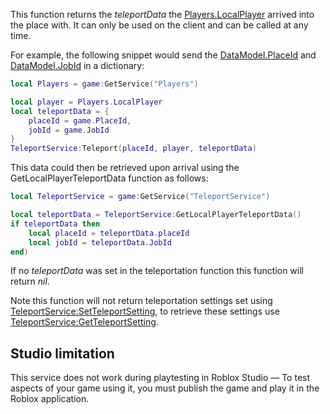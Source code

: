 This function returns the _teleportData_ the [Players.LocalPlayer](https://developer.roblox.com/en-us/api-reference/property/Players/LocalPlayer) arrived into the place with. It can only be used on the client and can be called at any time.

For example, the following snippet would send the [DataModel.PlaceId](https://developer.roblox.com/en-us/api-reference/property/DataModel/PlaceId) and [DataModel.JobId](https://developer.roblox.com/en-us/api-reference/property/DataModel/JobId) in a dictionary:

```Lua
local Players = game:GetService("Players")

local player = Players.LocalPlayer
local teleportData = {
    placeId = game.PlaceId,
    jobId = game.JobId
}
TeleportService:Teleport(placeId, player, teleportData)
``` 

This data could then be retrieved upon arrival using the GetLocalPlayerTeleportData function as follows:

```Lua
local TeleportService = game:GetService("TeleportService")

local teleportData = TeleportService:GetLocalPlayerTeleportData()
if teleportData then
    local placeId = teleportData.placeId
    local jobId = teleportData.JobId
end)
``` 

If no _teleportData_ was set in the teleportation function this function will return _nil_.

Note this function will not return teleportation settings set using [TeleportService:SetTeleportSetting](https://developer.roblox.com/en-us/api-reference/function/TeleportService/SetTeleportSetting), to retrieve these settings use [TeleportService:GetTeleportSetting](https://developer.roblox.com/en-us/api-reference/function/TeleportService/GetTeleportSetting).

Studio limitation
-----------------

This service does not work during playtesting in Roblox Studio — To test aspects of your game using it, you must publish the game and play it in the Roblox application.